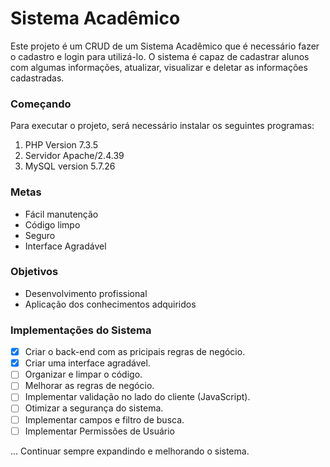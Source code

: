 # Sistema Acadêmico

Este projeto é um CRUD de um Sistema Acadêmico que é necessário fazer o cadastro e login para utilizá-lo. O sistema é capaz de cadastrar alunos com algumas informações, atualizar, visualizar e deletar as informações cadastradas.

### Começando

Para executar o projeto, será necessário instalar os seguintes programas:

1. PHP Version 7.3.5
2. Servidor Apache/2.4.39
3. MySQL version 5.7.26

### Metas

- Fácil manutenção
- Código limpo
- Seguro
- Interface Agradável

### Objetivos

- Desenvolvimento profissional
- Aplicação dos conhecimentos adquiridos


### Implementações do Sistema

- [x] Criar o back-end com as pricipais regras de negócio.
- [x] Criar uma interface agradável.
- [ ] Organizar e limpar o código.
- [ ] Melhorar as regras de negócio.
- [ ] Implementar validação no lado do cliente (JavaScript).
- [ ] Otimizar a segurança do sistema.
- [ ] Implementar campos e filtro de busca.
- [ ] Implementar Permissões de Usuário

... Continuar sempre expandindo e melhorando o sistema.

